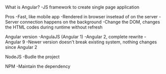 What is Angular?
-JS framework to create single page application

Pros
-Fast, like mobile app
-Rendered in browser insetead of on the server
-Server connection happens on the background
-Change the DOM, changes the HTML codes during runtime without refresh

Angular version
-AngulaJS (Angular 1)
-Angular 2, complete rewrite
-Angular 9
-Newer version doesn't break existing system, 
nothing changes since Angular 2

NodeJS
-Budle the project

NPM
-Maintain the dependency
